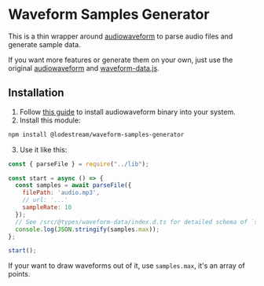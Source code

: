 # Waveform Samples Generator

This is a thin wrapper around [audiowaveform](https://github.com/bbc/audiowaveform) to parse audio files and generate sample data.

If you want more features or generate them on your own, just use the original [audiowaveform](https://github.com/bbc/audiowaveform) and [waveform-data.js](https://github.com/bbc/waveform-data.js).

## Installation

1. Follow [this guide](https://github.com/bbc/audiowaveform#installation) to install audiowaveform binary into your system.
2. Install this module:

  ```bash
  npm install @lodestream/waveform-samples-generator
  ```

3. Use it like this:

  ```js
  const { parseFile } = require("../lib");

  const start = async () => {
    const samples = await parseFile({ 
      filePath: 'audio.mp3',
      // url: '...'
      sampleRate: 10
    });
    // See /src/@types/waveform-data/index.d.ts for detailed schema of `samples`
    console.log(JSON.stringify(samples.max));
  };

  start();
  ```

  If your want to draw waveforms out of it, use `samples.max`, it's an array of points.

